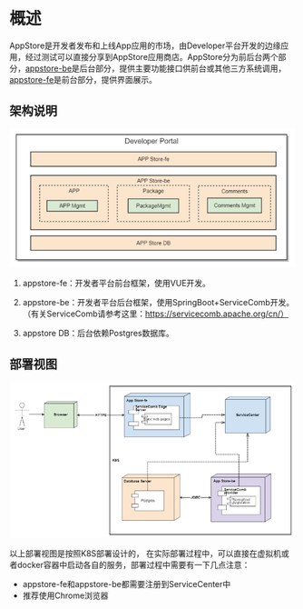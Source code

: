概述
=================

AppStore是开发者发布和上线App应用的市场，由Developer平台开发的边缘应用，经过测试可以直接分享到AppStore应用商店。AppStore分为前后台两个部分，[appstore-be][1]是后台部分，提供主要功能接口供前台或其他三方系统调用，[appstore-fe][2]是前台部分，提供界面展示。


## 架构说明
![](/uploads/images/2020/0709/154041_a4c3a9ba_5504908.png)

1. appstore-fe：开发者平台前台框架，使用VUE开发。

2. appstore-be：开发者平台后台框架，使用SpringBoot+ServiceComb开发。（有关ServiceComb请参考这里：https://servicecomb.apache.org/cn/）

3. appstore DB：后台依赖Postgres数据库。

## 部署视图
![](/uploads/images/2020/0709/154053_b41b4a97_5504908.png)

以上部署视图是按照K8S部署设计的， 在实际部署过程中，可以直接在虚拟机或者docker容器中启动各自的服务，部署过程中需要有一下几点注意：

- appstore-fe和appstore-be都需要注册到ServiceCenter中
- 推荐使用Chrome浏览器


[1]: https://gitee.com/edgegallery/appstore-be "appstore-be"
[2]: https://gitee.com/edgegallery/appstore-fe "appstore-fe"